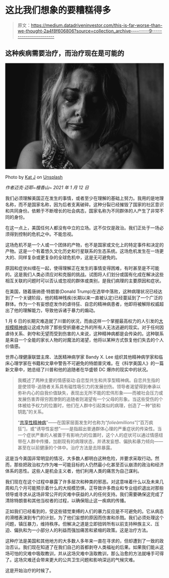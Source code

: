 # 这比我们想象的要糟糕得多

> 原文：<https://medium.datadriveninvestor.com/this-is-far-worse-than-we-thought-2a4f8f606806?source=collection_archive---------9----------------------->

## 这种疾病需要治疗，而治疗现在是可能的

![](img/0983cf66dececb6aff597272790170e4.png)

Photo by [Kat J](https://unsplash.com/@kj2018?utm_source=medium&utm_medium=referral) on [Unsplash](https://unsplash.com?utm_source=medium&utm_medium=referral)

*作者迈克·迈耶~檀香山~ 2021 年 1 月 12 日*

我们必须理解美国正在发生的事情，或者至少在理解的基础上努力。我用的是地理名称，而不是国家名称，因为后者支离破碎。这种分裂已经摧毁了国家的社区意识和共同身份。依赖于不断增长的社会病态，国家名称为不同群体的人产生了非常不同的身份。

在这一点上，美国任何人都没有中立的立场。这不仅仅是政治。我们正处于一场必须得到控制的危机之中。不能忽视。

这场危机不是一个人或一个团体的产物，也不是国家或文化上的特定事件和决定的产物。这是一个有着悠久文化历史和行星联系的生态系统。这场危机发生在一场更大的、同样复杂或更复杂的全球危机中，这是无可避免的。

原因和症状纠缠在一起，使得理解正在发生的事情变得困难，有时甚至是不可能的。这是我们人类必须应对和克服的挑战。试图将人们划分或国有化成在解决这些相互关联的问题时可以否认或忽视的群体或类别，是我们病理的主要原因和症状。

在美国，随着唐纳德·特朗普(Donald Trump)在选举中落败，这种病理状况已经达到了一个关键阶段，他的精神残疾(长期以来一直被认定)已经蔓延到了一个广泛的群体。作为一个有妄想症发作的虐待狂、自恋的精神病患者，他即将被解除权威超出了他的理解能力，导致他诉诸于暴力的煽动。

1 月 6 日的长期灾难造就了川普的状况，而由这样一个掌握最高权力的人引发的[大规模精神病](https://www.dcreport.org/2020/11/05/what-is-wrong-with-68-million-americans/)让这成为除了那些受折磨者之外的所有人无法逃避的现实。对于任何因虐待关系、剥夺和无望而受到伤害的人来说，这种精神病都是会传染的。这种联系是来自一个全能的家长人物的对魔法的渴望，他将以某种方式恢复他们失去的个人价值感。

世界心理健康联盟主席、法医精神病学家 Bandy X. Lee 组织其他精神病学家和临床心理学家在书籍和文章中警告不可避免的特朗普灾难。在《科学美国人》的一篇新文章中，她总结了川普和他的追随者在华盛顿 DC 爆炸的现实中的状况。

> 我概述了两种主要的情感驱动:自恋型共生和共享型精神病。自恋共生指的是使领导-追随者关系具有磁性吸引力的发展创伤。领导者渴望得到奉承以弥补内心的自我价值缺失，表现出无所不能的宏伟形象——而被社会压力或发展伤害弄得穷困潦倒的追随者则渴望有一个父母的形象。当这些受伤的个体被给予权力的位置时，他们在人群中引起类似的病理，创造了一种“锁和钥匙”的关系。
> 
> “[共享性精神病](https://www.merckmanuals.com/professional/psychiatric-disorders/schizophrenia-and-related-disorders/shared-psychosis)”——在国家层面发生时也称为“*folieàmillions*”[“百万疯狂”]，或“诱导性妄想”——是指超出普通群体心理的严重症状的传染性。当一个症状严重的人被置于有影响力的位置时，这个人的症状可以通过情感纽带在人群中传播，加剧现有的病理状态，并诱发妄想、偏执和暴力倾向——甚至在以前健康的个体中。治疗方法是去除暴露。

这是当今美国非常明显的情况，大多数人都明白这种危险，并要求采取行动。然而，那些把政治权力作为唯一可能目标的人仍然最小化甚至否认崩溃的政治和经济体系的恶性。这些人是机会主义者，他们利用人类的痛苦为自己谋利。

我们现在在这个过程中暴露了许多层次和种类的邪恶。对这意味着什么以及未来几周和几个月可能预示着什么的大规模恐惧，正导致许多商业和专业组织退出对那些领导或寻求从这场非常公开的灾难中获益的人的任何支持。我们需要确保这完成了清除特朗普和其他当权者的过程，以确保阻止这一疾病的传播。

正如我们已经看到的，受这些错觉束缚的人们的暴力反应是不可避免的。它从病态的滑稽表演到专门的计划，为了他们妄想的原因而伤害和杀戮。我们必须处理这个问题，镇压暴力，维持秩序。但解决之道是立即扭转所有以前支持种族主义、压迫、偏执和为一小部分人的利益而强加痛苦和紧缩的政策。这是治疗方法。

这种疗法是美国和其他地方的大多数人多年来一直在寻求的，但却遭到了一致的政治否认。我们现在知道了在我们自己的首都剥夺人类福祉的后果。如果我们能从这场可怕的灾难中吸取教训，并从这场灾难中汲取教训，那么治愈的方法就唾手可得了。这场灾难还会带来更大的公共卫生问题和影响深远的气候灾难。

这是开始治疗的时候了。